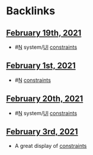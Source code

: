 
# Backlinks
## [February 19th, 2021](<February 19th, 2021.md>)
- #[N](<N.md>) system/[UI](<UI.md>) [constraints](<constraints.md>)

## [February 1st, 2021](<February 1st, 2021.md>)
- #[N](<N.md>) [constraints](<constraints.md>)

## [February 20th, 2021](<February 20th, 2021.md>)
- #[N](<N.md>) system/[UI](<UI.md>) [constraints](<constraints.md>)

## [February 3rd, 2021](<February 3rd, 2021.md>)
- A great display of [constraints](<constraints.md>)

